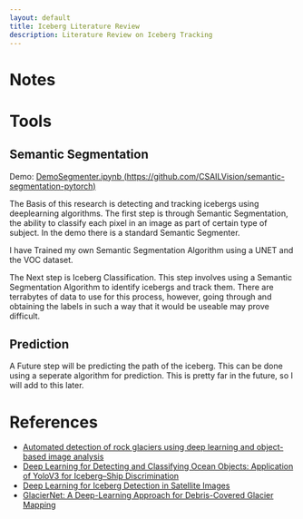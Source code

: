 ```yaml
---
layout: default
title: Iceberg Literature Review
description: Literature Review on Iceberg Tracking
---
```


# Notes

# Tools
## Semantic Segmentation
Demo: [DemoSegmenter.ipynb (https://github.com/CSAILVision/semantic-segmentation-pytorch)](https://colab.research.google.com/drive/1I-iGvV8DAGL3iu7JE2ogifmIwMs_I_ow)

The Basis of this research is detecting and tracking icebergs using deeplearning algorithms. The first step is through Semantic Segmentation, the ability to classify each pixel in an image as part of certain type of subject. In the demo there is a standard Semantic Segmenter. 

I have Trained my own Semantic Segmentation Algorithm using a UNET and the VOC dataset. 

The Next step is Iceberg Classification. This step involves using a Semantic Segmentation Algorithm to identify icebergs and track them. There are terrabytes of data to use for this process, however, going through and obtaining the labels in such a way that it would be useable may prove difficult.

## Prediction
A Future step will be predicting the path of the iceberg. This can be done using a seperate algorithm for prediction. This is pretty far in the future, so I will add to this later.

# References
* [Automated detection of rock glaciers using deep learning and object-based image analysis](https://reader.elsevier.com/reader/sd/pii/S003442572030403X?token=02E31A8FC644831D9A6788822A7707E3A28ED6771EE05AFEF4197C7F3067909E8E124AD95A6EED05F3F45DCA0AAE09DB&originRegion=us-east-1&originCreation=20220509183531)
* [Deep Learning for Detecting and Classifying Ocean Objects: Application of YoloV3 for Iceberg–Ship Discrimination](https://www.mdpi.com/2220-9964/9/12/758/htm)
* [Deep Learning for Iceberg Detection in Satellite Images](https://www.diva-portal.org/smash/get/diva2:1532720/FULLTEXT01.pdf)
* [GlacierNet: A Deep-Learning Approach for Debris-Covered Glacier Mapping](https://web.archive.org/web/20201107031829id_/https://ieeexplore.ieee.org/ielx7/6287639/8948470/09081912.pdf)
